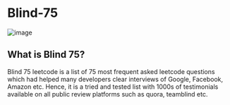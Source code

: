# Blind-75

![image](https://user-images.githubusercontent.com/90572543/192604253-f927e273-5e1a-44cb-9076-2bd8334d1e16.png)

## What is Blind 75?

Blind 75 leetcode is a list of 75 most frequent asked leetcode questions which had helped many developers clear interviews of Google, Facebook, Amazon etc. Hence, it is a tried and tested list with 1000s of testimonials available on all public review platforms such as quora, teamblind etc.
